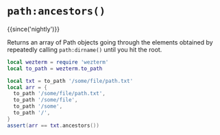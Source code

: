 # `path:ancestors()`

{{since('nightly')}}

Returns an array of Path objects going through the elements obtained
by repeatedly calling `path:dirname()` until you hit the root.

```lua
local wezterm = require 'wezterm'
local to_path = wezterm.to_path

local txt = to_path '/some/file/path.txt'
local arr = {
  to_path '/some/file/path.txt',
  to_path '/some/file',
  to_path '/some',
  to_path '/',
}
assert(arr == txt.ancestors())
```
